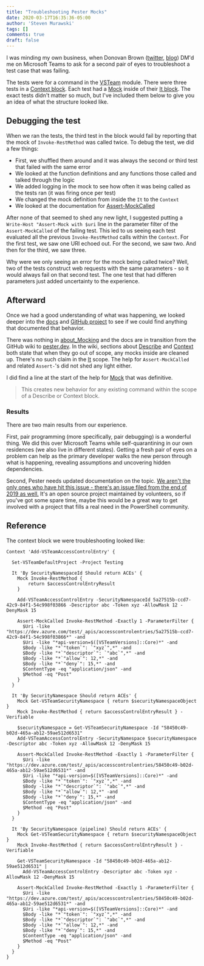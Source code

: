 ```yaml
---
title: "Troubleshooting Pester Mocks"
date: 2020-03-17T16:35:36-05:00
author: 'Steven Murawski'
tags: []
comments: true
draft: false
---
```


I was minding my own business, when Donovan Brown ([twitter](https://twitter.com/donovanbrown), [blog](https://www.donovanbrown.com/)) DM'd me on Microsoft Teams to ask for a second pair of eyes to troubleshoot a test case that was failing.

The tests were for a command in the [VSTeam](https://github.com/darquewarrior/vsteam) module. There were three tests in a [Context block](https://pester.dev/docs/commands/Context). Each test had a [Mock](https://pester.dev/docs/commands/Mock) inside of their [It block](https://pester.dev/docs/commands/It). The exact tests didn't matter so much, but I've included them below to give you an idea of what the structure looked like.

## Debugging the test

When we ran the tests, the third test in the block would fail by reporting that the mock of `Invoke-RestMethod` was called twice. To debug the test, we did a few things:

* First, we shuffled them around and it was always the second or third test that failed with the same error
* We looked at the function definitions and any functions those called and talked through the logic
* We added logging in the mock to see how often it was being called as the tests ran (it was firing once per test)
* We changed the mock definition from inside the `It` to the `Context`
* We looked at the documentation for [Assert-MockCalled](https://pester.dev/docs/commands/assert-mockcalled/)

After none of that seemed to shed any new light, I suggested putting a `Write-Host "Assert-Mock with $uri` line in the parameter filter of the `Assert-MockCalled` of the failing test. This led to us seeing each test evaluated all the previous `Invoke-RestMethod` calls within the `Context`. For the first test, we saw one URI echoed out. For the second, we saw two. And then for the third, we saw three.

Why were we only seeing an error for the mock being called twice? Well, two of the tests construct web requests with the same parameters - so it would always fail on that second test. The one test that had differen parameters just added uncertainty to the experience.

## Afterward

Once we had a good understanding of what was happening, we looked deeper into the [docs](https://pester.dev) and [GitHub project](https://github.com/pester/pester) to see if we could find anything that documented that behavior.

There was nothing in [about_Mocking](https://github.com/pester/Pester/blob/4.10.1/en-US/about_Mocking.help.txt) and the docs are in transition from the GitHub wiki to [pester.dev](https://pester.dev).  In the wiki, sections about [Describe](https://github.com/pester/Pester/wiki/Describe) and [Context](https://github.com/pester/Pester/wiki/Context) both state that when they go out of scope, any mocks inside are cleaned up.  There's no such claim in the [It](https://github.com/pester/Pester/wiki/It) scope. The help for `Assert-MockCalled` and related `Assert-`'s did not shed any light either. 

I did find a line at the start of the help for [Mock](https://pester.dev/docs/commands/Mock) that was definitive.

> This creates new behavior for any existing command within the scope of a Describe or Context block.

### Results

There are two main results from our experience.

First, pair programming (more specifically, pair debugging) is a wonderful thing.  We did this over Microsoft Teams while self-quarantining in our own residences (we also live in different states). Getting a fresh pair of eyes on a problem can help as the primary developer walks the new person through what is happening, revealing assumptions and uncovering hidden dependencies.

Second, Pester needs updated documentation on the topic.  [We aren't the only ones who have hit this issue - there's an issue filed from the end of 2019 as well.](https://github.com/pester/Pester/issues/1416) It's an open source project maintained by volunteers, so if you've got some spare time, maybe this would be a great way to get involved with a project that fills a real need in the PowerShell community.

## Reference

The context block we were troubleshooting looked like:

```
Context 'Add-VSTeamAccessControlEntry' {

  Set-VSTeamDefaultProject -Project Testing

  It 'By SecurityNamespaceId Should return ACEs' {
    Mock Invoke-RestMethod {
        return $accessControlEntryResult
    }

    Add-VSTeamAccessControlEntry -SecurityNamespaceId 5a27515b-ccd7-42c9-84f1-54c998f03866 -Descriptor abc -Token xyz -AllowMask 12 -DenyMask 15

    Assert-MockCalled Invoke-RestMethod -Exactly 1 -ParameterFilter {
      $Uri -like "https://dev.azure.com/test/_apis/accesscontrolentries/5a27515b-ccd7-42c9-84f1-54c998f03866*" -and
      $Uri -like "*api-version=$([VSTeamVersions]::Core)*" -and
      $Body -like "*`"token`": `"xyz`",*" -and
      $Body -like "*`"descriptor`": `"abc`",*" -and
      $Body -like "*`"allow`": 12,*" -and
      $Body -like "*`"deny`": 15,*" -and
      $ContentType -eq "application/json" -and
      $Method -eq "Post"
    }
  }

  It 'By SecurityNamespace Should return ACEs' {
    Mock Get-VSTeamSecurityNamespace { return $securityNamespaceObject }
    Mock Invoke-RestMethod { return $accessControlEntryResult } -Verifiable

    $securityNamespace = Get-VSTeamSecurityNamespace -Id "58450c49-b02d-465a-ab12-59ae512d6531"
    Add-VSTeamAccessControlEntry -SecurityNamespace $securityNamespace -Descriptor abc -Token xyz -AllowMask 12 -DenyMask 15

    Assert-MockCalled Invoke-RestMethod -Exactly 1 -ParameterFilter {
      $Uri -like "https://dev.azure.com/test/_apis/accesscontrolentries/58450c49-b02d-465a-ab12-59ae512d6531*" -and
      $Uri -like "*api-version=$([VSTeamVersions]::Core)*" -and
      $Body -like "*`"token`": `"xyz`",*" -and
      $Body -like "*`"descriptor`": `"abc`",*" -and
      $Body -like "*`"allow`": 12,*" -and
      $Body -like "*`"deny`": 15,*" -and
      $ContentType -eq "application/json" -and
      $Method -eq "Post"
    }
  }

  It 'By SecurityNamespace (pipeline) Should return ACEs' {
    Mock Get-VSTeamSecurityNamespace { return $securityNamespaceObject }
    Mock Invoke-RestMethod { return $accessControlEntryResult } -Verifiable

    Get-VSTeamSecurityNamespace -Id "58450c49-b02d-465a-ab12-59ae512d6531" | 
      Add-VSTeamAccessControlEntry -Descriptor abc -Token xyz -AllowMask 12 -DenyMask 15

    Assert-MockCalled Invoke-RestMethod -Exactly 1 -ParameterFilter {
      $Uri -like "https://dev.azure.com/test/_apis/accesscontrolentries/58450c49-b02d-465a-ab12-59ae512d6531*" -and
      $Uri -like "*api-version=$([VSTeamVersions]::Core)*" -and
      $Body -like "*`"token`": `"xyz`",*" -and
      $Body -like "*`"descriptor`": `"abc`",*" -and
      $Body -like "*`"allow`": 12,*" -and
      $Body -like "*`"deny`": 15,*" -and
      $ContentType -eq "application/json" -and
      $Method -eq "Post"
    }
  }
}
```

